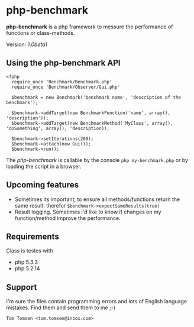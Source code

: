 php-benchmark
===============
**php-benchmark** is a php framework to messure the performance of functions or class-methods.

Version: _1.0beta1_

Using the php-benchmark API
---------------------------

    <?php
      require_once 'Benchmark/Benchmark.php'
      require_once 'Benchmark/Observer/Gui.php'

      $benchmark = new Benchmark('benchmark name', 'description of the benchmark');
  
      $benchmark->addTarget(new BenchmarkFunction('name', array(), 'description'));
      $benchmark->addTarget(new BenchmarkMethod('MyClass', array(), 'doSomething', array(), 'description));

      $benchmark->setIterations(200);
      $benchmark->attach(new Gui());
      $benchmark->run();

 The *php-benchmark* is callable by the console `php my-benchmark.php` or by loading the script in a browser.

Upcoming features
-----------------

 - Sometimes its important, to ensure all methods/functions return the same result. 
   therefor `$benchmark->expectSameResults(true)`
 - Result logging. Sometimes i'd like to know if changes on my function/method improve the performance.

Requirements
------------
Class is testes with
 - php 5.3.3
 - php 5.2.14

Support
-------
I'm sure the files contain programming errors and lots of
English language mistakes. Find them and send them to me ;-)

    Tom Tomsen <tom.tomsen@inbox.com>

